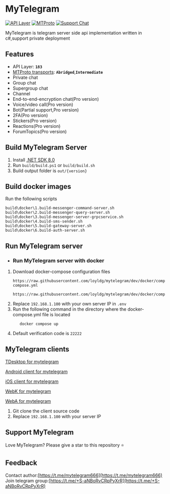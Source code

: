 # MyTelegram

[![API Layer](https://img.shields.io/badge/API_Layer-183-blueviolet)](https://corefork.telegram.org/methods)
[![MTProto](https://img.shields.io/badge/MTProto_Protocol-2.0-green)](https://corefork.telegram.org/mtproto/)
[![Support Chat](https://img.shields.io/badge/Chat_with_us-on_Telegram-0088cc)](https://t.me/+S-aNBoRvCRpPyXrR)

MyTelegram is telegram server side api implementation written in c#,support private deployment

## Features

- API Layer: **`183`**
- [MTProto transports](https://corefork.telegram.org/mtproto/mtproto-transports): **`Abridged`**,**`Intermediate`**
- Private chat
- Group chat
- Supergroup chat
- Channel
- End-to-end-encryption chat(Pro version)
- Voice/video call(Pro version)
- Bot(Partial support,Pro version)
- 2FA(Pro version)
- Stickers(Pro version)
- Reactions(Pro version)
- ForumTopics(Pro version)

## Build MyTelegram Server

1. Install [.NET SDK 8.0](https://dotnet.microsoft.com/en-us/download/dotnet/8.0)
2. Run `build/build.ps1` or `build/build.sh`
3. Build output folder is `out/{version}`

## Build docker images

Run the following scripts

```
build\docker\1.build-messenger-command-server.sh
build\docker\2.build-messenger-query-server.sh
build\docker\3.build-messenger-server-grpcservice.sh
build\docker\4.build-sms-sender.sh
build\docker\5.build-gateway-server.sh
build\docker\6.build-auth-server.sh
```

## Run MyTelegram server

- ### Run MyTelegram server with docker

1. Download docker-compose configuration files
   ```
   https://raw.githubusercontent.com/loyldg/mytelegram/dev/docker/compose/docker-compose.yml

   https://raw.githubusercontent.com/loyldg/mytelegram/dev/docker/compose/.env
   ```
2. Replace `192.168.1.100` with your own server IP in `.env`
3. Run the following command in the directory where the docker-compose.yml file is located
   ```
      docker compose up
   ```
4. Default verification code is `22222`

## MyTelegram clients
[TDesktop for mytelegram](https://github.com/loyldg/mytelegram-tdesktop)

[Android client for mytelegram](https://github.com/loyldg/mytelegram-android)

[iOS client for mytelegram](https://github.com/loyldg/mytelegram-iOS)

[WebK for mytelegram](https://github.com/loyldg/mytelegram-webk)

[WebA for mytelegram](https://github.com/loyldg/mytelegram-weba)

1. Git clone the client source code
2. Replace `192.168.1.100` with your server IP

## Support MyTelegram

Love MyTelegram? Please give a star to this repository ⭐

## Feedback

Contact author:[https://t.me/mytelegram666](https://t.me/mytelegram666)  
Join telegram group:[https://t.me/+S-aNBoRvCRpPyXrR](https://t.me/+S-aNBoRvCRpPyXrR)
